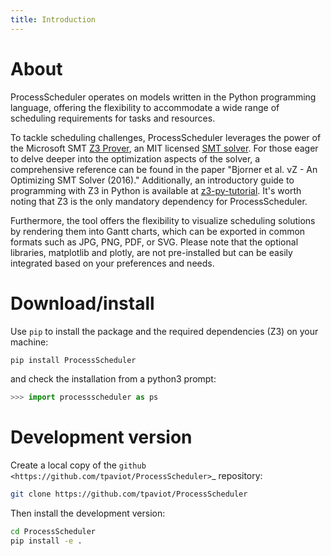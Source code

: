 ```yaml
---
title: Introduction
---
```


# About

ProcessScheduler operates on models written in the Python programming language, offering the flexibility to accommodate a wide range of scheduling requirements for tasks and resources.

To tackle scheduling challenges, ProcessScheduler leverages the power of the Microsoft SMT [Z3 Prover](https://github.com/Z3Prover/z3), an MIT licensed [SMT solver](https://en.wikipedia.org/wiki/Satisfiability_modulo_theories). For those eager to delve deeper into the optimization aspects of the solver, a comprehensive reference can be found in the paper "Bjorner et al. νZ - An Optimizing SMT Solver (2016)." Additionally, an introductory guide to programming with Z3 in Python is available at [z3-py-tutorial](https://ericpony.github.io/z3py-tutorial/guide-examples.htm). It's worth noting that Z3 is the only mandatory dependency for ProcessScheduler.

Furthermore, the tool offers the flexibility to visualize scheduling solutions by rendering them into Gantt charts, which can be exported in common formats such as JPG, PNG, PDF, or SVG. Please note that the optional libraries, matplotlib and plotly, are not pre-installed but can be easily integrated based on your preferences and needs.

# Download/install

Use ``pip`` to install the package and the required dependencies (Z3) on your machine:

``` bash
pip install ProcessScheduler
```
and check the installation from a python3 prompt:


``` py
>>> import processscheduler as ps
```

# Development version

Create a local copy of the `github <https://github.com/tpaviot/ProcessScheduler>`_ repository:

``` bash
git clone https://github.com/tpaviot/ProcessScheduler
```

Then install the development version:

``` bash
cd ProcessScheduler
pip install -e .
```
